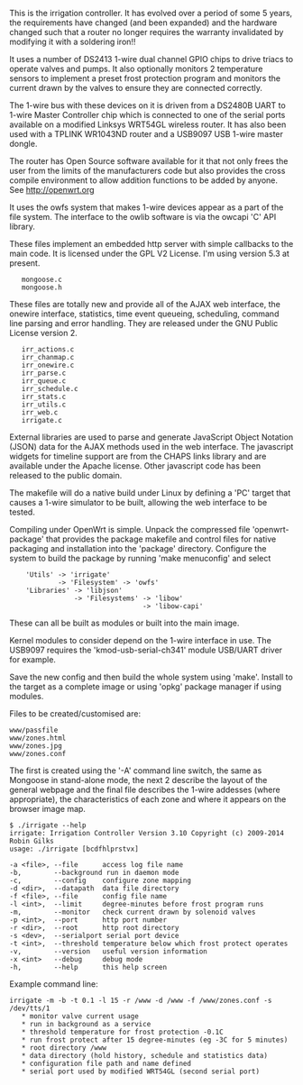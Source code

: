 This is the irrigation controller. It has evolved over a period of some 5 years, the
requirements have changed (and been expanded) and the hardware changed such that a router
no longer requires the warranty invalidated by modifying it with a soldering iron!!

It uses a number of DS2413 1-wire dual channel GPIO chips to drive triacs to operate
valves and pumps. It also optionally monitors 2 temperature sensors to implement 
a preset frost protection program and monitors the current drawn by the valves to 
ensure they are connected correctly.

The 1-wire bus with these devices on it is driven from a DS2480B UART to 1-wire Master 
Controller chip which is connected to one of the serial ports available on a modified
Linksys WRT54GL wireless router. It has also been used with a TPLINK WR1043ND router
and a USB9097 USB 1-wire master dongle.

The router has Open Source software available for it that not only frees the 
user from the limits of the manufacturers code but also provides the cross compile 
environment to allow addition functions to be added by anyone.
See http://openwrt.org

It uses the owfs system that makes 1-wire devices appear as a part of the file system.
The interface to the owlib software is via the owcapi 'C' API library.


These files implement an embedded http server with simple callbacks to the main code. It
is licensed under the GPL V2 License. I'm using version 5.3 at present.
```
   mongoose.c
   mongoose.h
```

These files are totally new and provide all of the AJAX web interface, the onewire interface,
statistics, time event queueing, scheduling, command line parsing and error handling.
They are released under the GNU Public License version 2.
```
   irr_actions.c
   irr_chanmap.c
   irr_onewire.c
   irr_parse.c
   irr_queue.c
   irr_schedule.c
   irr_stats.c
   irr_utils.c
   irr_web.c
   irrigate.c
```
External libraries are used to parse and generate JavaScript Object Notation (JSON) data for the AJAX 
methods used in the web interface. The javascript widgets for timeline support are from 
the CHAPS links library and are available under the Apache license. Other javascript code has
been released to the public domain.

The makefile will do a native build under Linux by defining a 'PC' target that causes a 1-wire simulator
to be built, allowing the web interface to be tested.

Compiling under OpenWrt is simple. Unpack the compressed file 'openwrt-package' that provides the 
package makefile and control files for native packaging and installation into the 'package'
directory. Configure the system to build the package by running 'make menuconfig' and select
```
    'Utils' -> 'irrigate'
            -> 'Filesystem' -> 'owfs'
    'Libraries' -> 'libjson'
                -> 'Filesystems' -> 'libow'
                                 -> 'libow-capi'
```
These can all be built as modules or built into the main image.

Kernel modules to consider depend on the 1-wire interface in use. The USB9097 requires the 
'kmod-usb-serial-ch341' module USB/UART driver for example.

Save the new config and then build the whole system using 'make'. Install to the target as a
complete image or using 'opkg' package manager if using modules.

Files to be created/customised are:
```
www/passfile
www/zones.html
www/zones.jpg
www/zones.conf
```

The first is created using the '-A' command line switch, the same as Mongoose in stand-alone mode,
the next 2 describe the layout of the general webpage and the final file describes the 1-wire addesses 
(where appropriate), the characteristics of each zone and where it appears on the browser image map.

```
$ ./irrigate --help
irrigate: Irrigation Controller Version 3.10 Copyright (c) 2009-2014 Robin Gilks
usage: ./irrigate [bcdfhlprstvx]

-a <file>, --file      access log file name
-b,        --background run in daemon mode
-c,        --config    configure zone mapping
-d <dir>,  --datapath  data file directory
-f <file>, --file      config file name
-l <int>,  --limit     degree-minutes before frost program runs
-m,        --monitor   check current drawn by solenoid valves
-p <int>,  --port      http port number
-r <dir>,  --root      http root directory
-s <dev>,  --serialport serial port device
-t <int>,  --threshold temperature below which frost protect operates
-v,        --version   useful version information
-x <int>   --debug     debug mode
-h,        --help      this help screen
```
Example command line:
```
irrigate -m -b -t 0.1 -l 15 -r /www -d /www -f /www/zones.conf -s /dev/tts/1
   * monitor valve current usage
   * run in background as a service
   * threshold temperature for frost protection -0.1C
   * run frost protect after 15 degree-minutes (eg -3C for 5 minutes)
   * root directory /www
   * data directory (hold history, schedule and statistics data)
   * configuration file path and name defined
   * serial port used by modified WRT54GL (second serial port)
```

